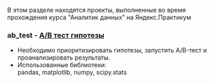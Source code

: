 В этом разделе находятся проекты, выполненные во время прохождения курса "Аналитик данных" на Яндекс.Практикум
### ab_test  - <a href='https://github.com/gilmanov-ma/yandex_praktikum/blob/main/ab%20test/ab_test.ipynb'> А/В тест гипотезы </a> <br>
- Необходимо приоритизировать гипотезы, запустить A/B-тест и проанализировать результаты.<br>
- Использованные библиотеки:<br>
pandas, matplotlib, numpy, scipy.stats<br>
